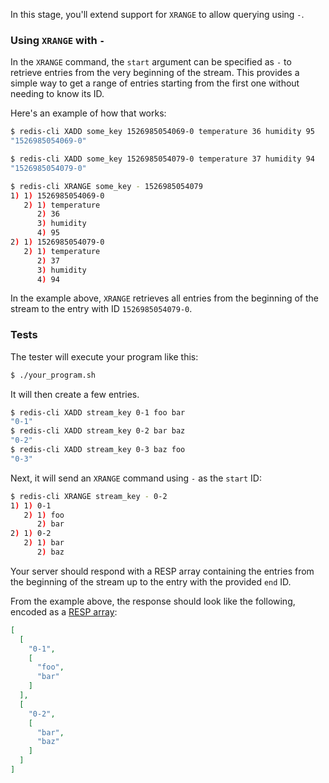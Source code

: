 In this stage, you'll extend support for `XRANGE` to allow querying using `-`.

### Using `XRANGE` with `-`

In the `XRANGE` command, the `start` argument can be specified as `-` to retrieve entries from the very beginning of the stream. This provides a simple way to get a range of entries starting from the first one without needing to know its ID.

Here's an example of how that works:

```bash
$ redis-cli XADD some_key 1526985054069-0 temperature 36 humidity 95
"1526985054069-0"

$ redis-cli XADD some_key 1526985054079-0 temperature 37 humidity 94
"1526985054079-0"

$ redis-cli XRANGE some_key - 1526985054079
1) 1) 1526985054069-0
   2) 1) temperature
      2) 36
      3) humidity
      4) 95
2) 1) 1526985054079-0
   2) 1) temperature
      2) 37
      3) humidity
      4) 94
```

In the example above, `XRANGE` retrieves all entries from the beginning of the stream to the entry with ID `1526985054079-0`.

### Tests

The tester will execute your program like this:

```bash
$ ./your_program.sh
```

It will then create a few entries.

```bash
$ redis-cli XADD stream_key 0-1 foo bar
"0-1"
$ redis-cli XADD stream_key 0-2 bar baz
"0-2"
$ redis-cli XADD stream_key 0-3 baz foo
"0-3"
```

Next, it will send an `XRANGE` command using `-` as the `start` ID:

```bash
$ redis-cli XRANGE stream_key - 0-2
1) 1) 0-1
   2) 1) foo
      2) bar
2) 1) 0-2
   2) 1) bar
      2) baz
```

Your server should respond with a RESP array containing the entries from the beginning of the stream up to the entry with the provided `end` ID.

From the example above, the response should look like the following, encoded as a [RESP array](https://redis.io/docs/latest/develop/reference/protocol-spec/#arrays):

```json
[
  [
    "0-1",
    [
      "foo",
      "bar"
    ]
  ],
  [
    "0-2",
    [
      "bar",
      "baz"
    ]
  ]
]
```
